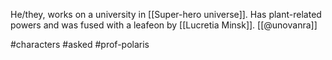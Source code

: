 He/they, works on a university in [[Super-hero universe]]. Has plant-related powers and was fused with a leafeon by [[Lucretia Minsk]]. [[@unovanra]]

#characters #asked #prof-polaris